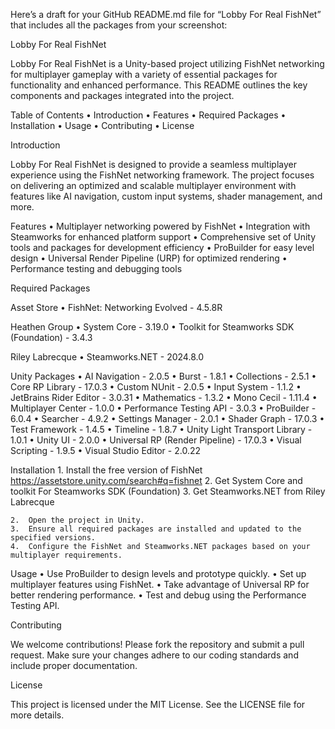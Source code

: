 Here’s a draft for your GitHub README.md file for “Lobby For Real FishNet” that includes all the packages from your screenshot:

Lobby For Real FishNet

Lobby For Real FishNet is a Unity-based project utilizing FishNet networking for multiplayer gameplay with a variety of essential packages for functionality and enhanced performance. This README outlines the key components and packages integrated into the project.

Table of Contents
	•	Introduction
	•	Features
	•	Required Packages
	•	Installation
	•	Usage
	•	Contributing
	•	License

Introduction

Lobby For Real FishNet is designed to provide a seamless multiplayer experience using the FishNet networking framework. The project focuses on delivering an optimized and scalable multiplayer environment with features like AI navigation, custom input systems, shader management, and more.

Features
	•	Multiplayer networking powered by FishNet
	•	Integration with Steamworks for enhanced platform support
	•	Comprehensive set of Unity tools and packages for development efficiency
	•	ProBuilder for easy level design
	•	Universal Render Pipeline (URP) for optimized rendering
	•	Performance testing and debugging tools

Required Packages

Asset Store
	•	FishNet: Networking Evolved - 4.5.8R

Heathen Group
	•	System Core - 3.19.0
	•	Toolkit for Steamworks SDK (Foundation) - 3.4.3

Riley Labrecque
	•	Steamworks.NET - 2024.8.0

Unity Packages
	•	AI Navigation - 2.0.5
	•	Burst - 1.8.1
	•	Collections - 2.5.1
	•	Core RP Library - 17.0.3
	•	Custom NUnit - 2.0.5
	•	Input System - 1.1.2
	•	JetBrains Rider Editor - 3.0.31
	•	Mathematics - 1.3.2
	•	Mono Cecil - 1.11.4
	•	Multiplayer Center - 1.0.0
	•	Performance Testing API - 3.0.3
	•	ProBuilder - 6.0.4
	•	Searcher - 4.9.2
	•	Settings Manager - 2.0.1
	•	Shader Graph - 17.0.3
	•	Test Framework - 1.4.5
	•	Timeline - 1.8.7
	•	Unity Light Transport Library - 1.0.1
	•	Unity UI - 2.0.0
	•	Universal RP (Render Pipeline) - 17.0.3
	•	Visual Scripting - 1.9.5
	•	Visual Studio Editor - 2.0.22

Installation
	1. Install the free version of FishNet https://assetstore.unity.com/search#q=fishnet
  2. Get System Core and toolkit For Steamworks SDK (Foundation)
  3. Get Steamworks.NET from Riley Labrecque


	2.	Open the project in Unity.
	3.	Ensure all required packages are installed and updated to the specified versions.
	4.	Configure the FishNet and Steamworks.NET packages based on your multiplayer requirements.

Usage
	•	Use ProBuilder to design levels and prototype quickly.
	•	Set up multiplayer features using FishNet.
	•	Take advantage of Universal RP for better rendering performance.
	•	Test and debug using the Performance Testing API.

Contributing

We welcome contributions! Please fork the repository and submit a pull request. Make sure your changes adhere to our coding standards and include proper documentation.

License

This project is licensed under the MIT License. See the LICENSE file for more details.
